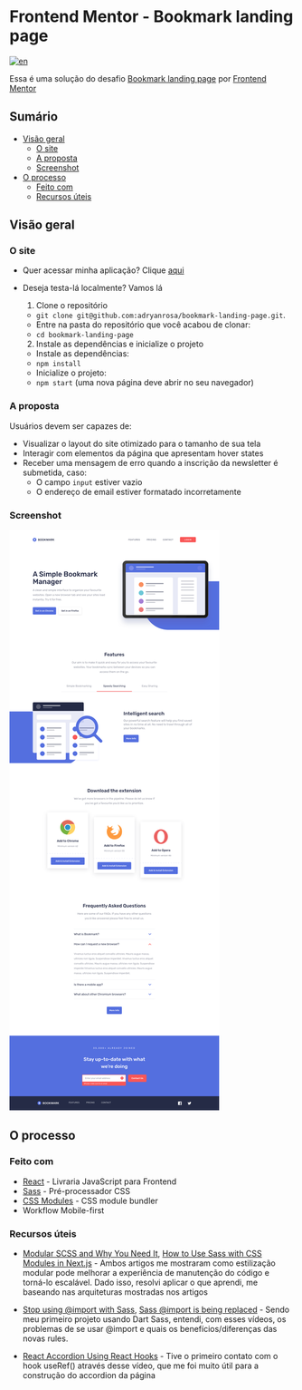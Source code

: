 # Frontend Mentor - Bookmark landing page
[![en](https://img.shields.io/badge/lang-en-red.svg)](https://github.com/adryanrosa/bookmark-landing-page/blob/main/README-en.md)

Essa é uma solução do desafio [Bookmark landing page](https://www.frontendmentor.io/challenges/bookmark-landing-page-5d0b588a9edda32581d29158) por [Frontend Mentor](https://www.frontendmentor.io)

## Sumário

- [Visão geral](#visão-geral)
  - [O site](#o-site)
  - [A proposta](#a-proposta)
  - [Screenshot](#screenshot)
- [O processo](#o-processo)
  - [Feito com ](#feito-com)
  - [Recursos úteis](#recursos-úteis)
  <!-- - [O que aprendi](#o-que-aprendi)
  - [Desenvolvimento contínuo](#desenvolvimento-contínuo) -->
<!-- - [Autor](#autor) -->

## Visão geral

### O site

- Quer acessar minha aplicação? Clique [aqui](https://bookmark-landing-page-adryanrosa.vercel.app/)
- Deseja testa-lá localmente? Vamos lá
  1. Clone o repositório
    * `git clone git@github.com:adryanrosa/bookmark-landing-page.git`.
    * Entre na pasta do repositório que você acabou de clonar:
     * `cd bookmark-landing-page`

  2. Instale as dependências e inicialize o projeto
    * Instale as dependências:
     * `npm install`
    * Inicialize o projeto:
     * `npm start` (uma nova página deve abrir no seu navegador)

### A proposta

Usuários devem ser capazes de:

- Visualizar o layout do site otimizado para o tamanho de sua tela 
- Interagir com elementos da página que apresentam hover states
- Receber uma mensagem de erro quando a inscrição da newsletter é submetida, caso:
  - O campo `input` estiver vazio
  - O endereço de email estiver formatado incorretamente

### Screenshot

![image](./screenshot.png)

## O processo

### Feito com

- [React](https://reactjs.org/) - Livraria JavaScript para Frontend
- [Sass](https://sass-lang.com/) - Pré-processador CSS
- [CSS Modules](https://github.com/css-modules/css-modules) - CSS module bundler
- Workflow Mobile-first

### Recursos úteis

- [Modular SCSS and Why You Need It](https://medium.com/clover-platform-blog/modular-scss-and-why-you-need-it-6bb2d8c40fd8), [How to Use Sass with CSS Modules in Next.js](https://www.freecodecamp.org/news/how-to-use-sass-with-css-modules-in-next-js/) - Ambos artigos me mostraram como estilização modular pode melhorar a experiência de manutenção do código e torná-lo escalável. Dado isso, resolvi aplicar o que aprendi, me baseando nas arquiteturas mostradas nos artigos

- [Stop using @import with Sass](https://youtu.be/CR-a8upNjJ0), [Sass @import is being replaced](https://youtu.be/dOnYNEXv9BM) - Sendo meu primeiro projeto usando Dart Sass, entendi, com esses vídeos, os problemas de se usar @import e quais os benefícios/diferenças das novas rules.

- [React Accordion Using React Hooks](https://youtu.be/MAD2HnUFjgg) - Tive o primeiro contato com o hook useRef() através desse vídeo, que me foi muito útil para a construção do accordion da página

<!-- ### O que aprendi

Use this section to recap over some of your major learnings while working through this project. Writing these out and providing code samples of areas you want to highlight is a great way to reinforce your own knowledge.

To see how you can add code snippets, see below:

```html
<h1>Some HTML code I'm proud of</h1>
```
```css
.proud-of-this-css {
  color: papayawhip;
}
```
```js
const proudOfThisFunc = () => {
  console.log('🎉')
}
```

### Desenvolvimento contínuo

Use this section to outline areas that you want to continue focusing on in future projects. These could be concepts you're still not completely comfortable with or techniques you found useful that you want to refine and perfect. -->

<!-- ## Autor

- Website - [Add your name here](https://www.your-site.com)
- Frontend Mentor - [@yourusername](https://www.frontendmentor.io/profile/yourusername)
- Twitter - [@yourusername](https://www.twitter.com/yourusername) -->
